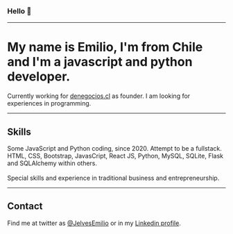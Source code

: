 ### Hello 👋

<hr>

<h1>My name is <b>Emilio</b>, I'm from Chile and I'm a javascript and python developer.</h1>

Currently working for <a href="https://denegocios.cl" target="_blank">denegocios.cl</a> as founder.
I am looking for experiences in programming.

<hr>

<h2>Skills</h2>
Some JavaScript and Python coding, since 2020. Attempt to be a fullstack.<br>
HTML, CSS, Bootstrap, JavasCript, React JS, Python, MySQL, SQLite, Flask and SQLAlchemy within others.<br>
<br>
Special skills and experience in traditional business and entrepreneurship.

<hr>
<h2>Contact</h2>
Find me at twitter as <a href="https://twitter.com/JelvesEmilio" target="_blank">@JelvesEmilio</a> or in my <a href="https://www.linkedin.com/in/emilio-jelves/" target="_blank">Linkedin profile</a>.
